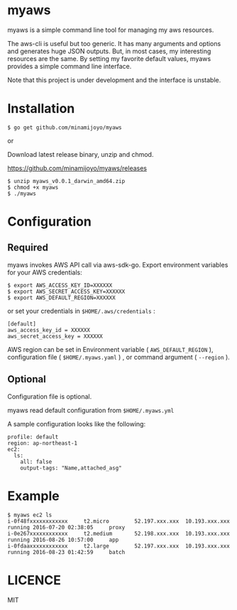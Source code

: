 # myaws

myaws is a simple command line tool for managing my aws resources.

The aws-cli is useful but too generic. It has many arguments and options and generates huge JSON outputs. But, in most cases, my interesting resources are the same. By setting my favorite default values, myaws provides a simple command line interface.

Note that this project is under development and the interface is unstable.

# Installation

```
$ go get github.com/minamijoyo/myaws
```

or

Download latest release binary, unzip and chmod.

https://github.com/minamijoyo/myaws/releases

```
$ unzip myaws_v0.0.1_darwin_amd64.zip
$ chmod +x myaws
$ ./myaws
```

# Configuration
## Required
myaws invokes AWS API call via aws-sdk-go.
Export environment variables for your AWS credentials:

```
$ export AWS_ACCESS_KEY_ID=XXXXXX
$ export AWS_SECRET_ACCESS_KEY=XXXXXX
$ export AWS_DEFAULT_REGION=XXXXXX
```

or set your credentials in `$HOME/.aws/credentials` :

```
[default]
aws_access_key_id = XXXXXX
aws_secret_access_key = XXXXXX
```

AWS region can be set in Environment variable ( `AWS_DEFAULT_REGION` ), configuration file ( `$HOME/.myaws.yaml` ) , or command argument ( `--region` ).

## Optional

Configuration file is optional.

myaws read default configuration from `$HOME/.myaws.yml`

A sample configuration looks like the following:

```
profile: default
region: ap-northeast-1
ec2:
  ls:
    all: false
    output-tags: "Name,attached_asg"
```

# Example

```
$ myaws ec2 ls
i-0f48fxxxxxxxxxxxx     t2.micro        52.197.xxx.xxx  10.193.xxx.xxx    running 2016-07-20 02:38:05     proxy
i-0e267xxxxxxxxxxxx     t2.medium       52.198.xxx.xxx  10.193.xxx.xxx    running 2016-08-26 10:57:00     app
i-0fdaaxxxxxxxxxxxx     t2.large        52.197.xxx.xxx  10.193.xxx.xxx    running 2016-08-23 01:42:59     batch
```

# LICENCE

MIT

